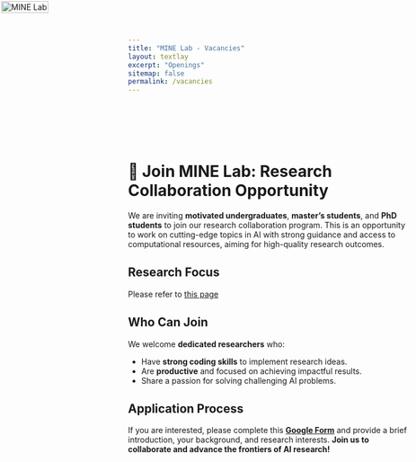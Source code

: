 ```yaml
---
title: "MINE Lab - Vacancies"
layout: textlay
excerpt: "Openings"
sitemap: false
permalink: /vacancies
---
```


<div style="position: absolute; top: 2px; left: 2px; max-width: 400px;">
  <img src="{{ site.url }}{{ site.baseurl }}/images/logo.png" alt="MINE Lab" style="width: 100%;">
</div>

<div style="margin-top: 120px;"></div>


# 🌟 Join MINE Lab: Research Collaboration Opportunity 

We are inviting **motivated undergraduates**, **master’s students**, and **PhD students** to join our research collaboration program. This is an opportunity to work on cutting-edge topics in AI with strong guidance and access to computational resources, aiming for high-quality research outcomes.   

## Research Focus  
Please refer to [this page](https://mine-lab-nd.github.io/research/)

## Who Can Join  
We welcome **dedicated researchers** who:  
- Have **strong coding skills** to implement research ideas.  
- Are **productive** and focused on achieving impactful results.  
- Share a passion for solving challenging AI problems.  

## Application Process  
If you are interested, please complete this **[Google Form](https://forms.gle/PYBtziFuXmKKodsD9)** and provide a brief introduction, your background, and research interests. 
**Join us to collaborate and advance the frontiers of AI research!**

